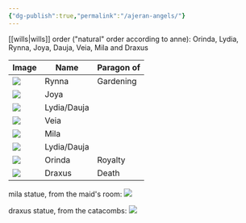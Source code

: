 ```yaml
---
{"dg-publish":true,"permalink":"/ajeran-angels/"}
---
```


[[wills\|wills]] order ("natural" order according to anne): Orinda, Lydia, Rynna, Joya, Dauja, Veia, Mila and Draxus

| Image                                    | Name        | Paragon of |
| ---------------------------------------- | ----------- | ---------- |
| ![](https://i.imgur.com/9I24ebp.png)     | Rynna       | Gardening  |
| ![](https://i.imgur.com/JmoUbq9.png)     | Joya        |            |
| ![](https://i.imgur.com/2NPLBaH.png)     | Lydia/Dauja |            |
| ![](https://i.imgur.com/XALWNXE.png)     | Veia        |            |
| ![](https://i.imgur.com/CRccJqY.png)     | Mila        |            |
| ![](https://i.imgur.com/v0DQVi1.png)     | Lydia/Dauja |            |
| ![](https://i.imgur.com/5QY356T.png)     | Orinda      | Royalty    |
| ![](https://i.imgur.com/Qbz5Xsu.png)<br> | Draxus      | Death      |
mila statue, from the maid's room:
![](https://i.imgur.com/8XY1fNe.png)

draxus statue, from the catacombs:
![](https://i.imgur.com/ah8zrbk.jpeg)